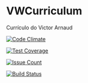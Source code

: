 # VWCurriculum

Currículo do Victor Arnaud

[![Code Climate](https://codeclimate.com/github/VWApplications/VWCurriculum/badges/gpa.svg)](https://codeclimate.com/github/VWApplications/VWCurriculum)

[![Test Coverage](https://codeclimate.com/github/VWApplications/VWCurriculum/badges/coverage.svg)](https://codeclimate.com/github/VWApplications/VWCurriculum/coverage)

[![Issue Count](https://codeclimate.com/github/VWApplications/VWCurriculum/badges/issue_count.svg)](https://codeclimate.com/github/VWApplications/VWCurriculum)

[![Build Status](https://travis-ci.org/VWApplications/VWCurriculum.svg?branch=master)](https://travis-ci.org/VWApplications/VWCurriculum)
